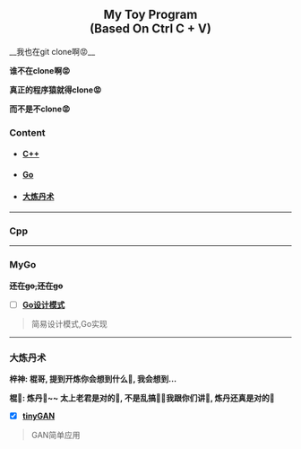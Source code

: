 <div align="center">
<h2 id="title">
    <b>My Toy Program<br/></b>
    <b>(Based On Ctrl C + V)</b>
</h2>
</div>
__我也在git clone啊😡__

__谁不在clone啊😡__

__真正的程序猿就得clone😡__

__而不是不clone😡__



### Content

- #### [C++](#cpp)

- #### [Go](#mygo)

- #### [大炼丹术](#大炼丹术)

---

### Cpp

---

### MyGo

**~~还在go,还在go~~**

- [ ] __[Go设计模式](https://github.com/jmxyyy/Go-Design-Pattern)__
> 简易设计模式,Go实现

---

### 大炼丹术

__梓神: 棍哥, 提到开炼你会想到什么🤔, 我会想到...__

__棍🐶: 炼丹🥰~~ 太上老君是对的🥰, 不是乱搞👍🏻我跟你们讲🥰, 炼丹还真是对的🥰__

- [x] __[tinyGAN](https://github.com/jmxyyy/tinyGAN)__
> GAN简单应用


